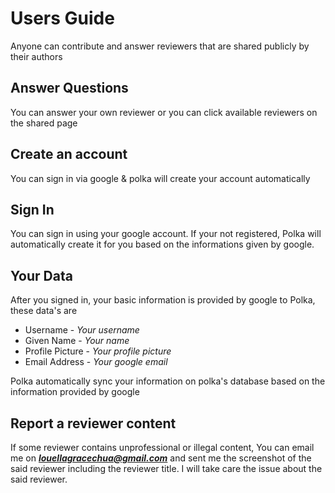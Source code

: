 # Users Guide

Anyone can contribute and answer reviewers that are shared publicly by their authors


## Answer Questions

You can answer your own reviewer or you can click available reviewers on the shared page

## Create an account
You can sign in via google & polka will create your account automatically

## Sign In
You can sign in using your google account. If your not registered, Polka will automatically create it for you based on the informations given by google.

## Your Data

After you signed in, your basic information is provided by google to Polka, these data's are

- Username - *Your username*
- Given Name - *Your name*
- Profile Picture - *Your profile picture*
- Email Address - *Your google email*

Polka automatically sync your information on polka's database based on the information provided by google

## Report a reviewer content
If some reviewer contains unprofessional or illegal content, You can email me on ***louellagracechua@gmail.com*** and sent me the screenshot of the said reviewer including the reviewer title. I will take care the issue about the said reviewer.